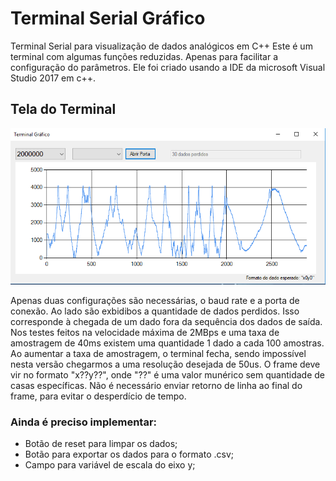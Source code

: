 # Terminal Serial Gráfico
Terminal Serial para visualização de dados analógicos em C++
Este é um terminal com algumas funções reduzidas. Apenas para facilitar a configuração do parâmetros. Ele foi criado usando a IDE da microsoft Visual Studio 2017 em c++.


## Tela do Terminal
![Screenshot]( TerminalGrafico/Capturar.PNG)


Apenas duas configurações são necessárias, o baud rate e a porta de conexão. Ao lado são exbidibos a quantidade de dados perdidos. Isso corresponde à chegada de um dado fora da sequência dos dados de saída. Nos testes feitos na velocidade máxima de 2MBps e uma taxa de amostragem de 40ms existem uma quantidade 1 dado a cada 100 amostras. Ao aumentar a taxa de amostragem, o terminal fecha, sendo impossível nesta versão chegarmos a uma resolução desejada de 50us.
O frame deve vir no formato "x??y??", onde "??" é uma valor munérico sem quantidade de casas específicas. Não é necessário enviar retorno de linha ao final do frame, para evitar o desperdício de tempo.

### Ainda é preciso implementar:
* Botão de reset para limpar os dados;
* Botão para exportar os dados para o formato .csv;
* Campo para variável de escala do eixo y;
